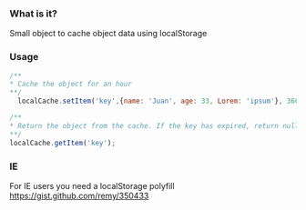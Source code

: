 ### What is it?

Small object to cache object data using localStorage

### Usage

``` javascript
/**
* Cache the object for an hour
**/
  localCache.setItem('key',{name: 'Juan', age: 33, Lorem: 'ipsum'}, 3600);

/**
* Return the object from the cache. If the key has expired, return null
**/
localCache.getItem('key');
```

### IE
For IE users you need a localStorage polyfill https://gist.github.com/remy/350433